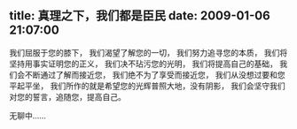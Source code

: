 title: 真理之下，我们都是臣民
date: 2009-01-06 21:07:00
---

&#25105;&#20204;&#23624;&#26381;&#20110;&#24744;&#30340;&#33181;&#19979;&#65292;
 &#25105;&#20204;&#28212;&#26395;&#20102;&#35299;&#24744;&#30340;&#19968;&#20999;&#65292;
 &#25105;&#20204;&#21162;&#21147;&#36861;&#23547;&#24744;&#30340;&#26412;&#36136;&#65292;
 &#25105;&#20204;&#23558;&#22362;&#25345;&#29992;&#20107;&#23454;&#35777;&#26126;&#24744;&#30340;&#27491;&#20041;&#65292;
 &#25105;&#20204;&#20915;&#19981;&#29623;&#27745;&#24744;&#30340;&#20809;&#26126;&#65292;
 &#25105;&#20204;&#23558;&#25552;&#39640;&#33258;&#24049;&#30340;&#22522;&#30784;&#65292;
 &#25105;&#20204;&#20250;&#19981;&#26029;&#36890;&#36807;&#20102;&#35299;&#32780;&#25509;&#36817;&#24744;&#65292;
 &#25105;&#20204;&#32477;&#19981;&#20026;&#20102;&#20139;&#21463;&#32780;&#25509;&#36817;&#24744;&#65292;
 &#25105;&#20204;&#20174;&#27809;&#24819;&#36807;&#35201;&#21644;&#24744;&#24179;&#36215;&#24179;&#22352;&#65292;
 &#25105;&#20204;&#25152;&#20316;&#30340;&#23601;&#26159;&#24076;&#26395;&#24744;&#30340;&#20809;&#36745;&#26222;&#29031;&#22823;&#22320;&#65292;&#27809;&#26377;&#38452;&#24433;&#65292;
 &#25105;&#20204;&#20250;&#22362;&#23432;&#25105;&#20204;&#23545;&#24744;&#30340;&#35475;&#35328;&#65292;&#36861;&#38543;&#24744;&#65292;&#25552;&#39640;&#33258;&#24049;&#12290;

 &#26080;&#32842;&#20013;&#8230;&#8230;